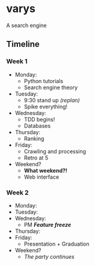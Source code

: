 # varys
A search engine

## Timeline 

### Week 1 
  - Monday: 
    -  Python tutorials 
    -  Search engine theory
  - Tuesday: 
    - 9:30 stand up _(replan)_   
    - Spike everything!
  - Wednesday:
    - TDD begins!
    - Databases
  - Thursday:
    - Ranking 
  - Friday:
    - Crawling and processing 
    - Retro at 5
  - Weekend?
    - **What weekend?!**
    - Web interface
  
### Week 2 
  - Monday:
  - Tuesday:
  - Wednesday:
    - PM ***Feature freeze***
  - Thursday:
  - Friday:
    - Presentation + Graduation
  - Weekend?
    - *The party continues*
  
